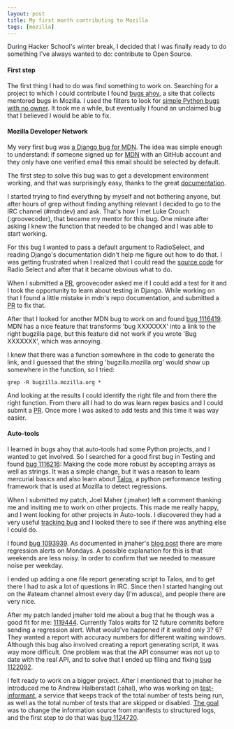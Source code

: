 ```yaml
---
layout: post
title: My first month contributing to Mozilla
tags: [mozilla]
---
```


During Hacker School's winter break, I decided that I was finally ready to do something I've always wanted to do: contribute to Open Source.

#### First step

The first thing I had to do was find something to work on. Searching for a project to which I could contribute I found [bugs ahoy](http://www.joshmatthews.net/bugsahoy/), a site that collects mentored bugs in Mozilla. I used the filters to look for [simple Python bugs with no owner](http://www.joshmatthews.net/bugsahoy/?py=1&unowned=1&simple=1). It took me a while, but eventually I found an unclaimed bug that I believed I would be able to fix.

#### Mozilla Developer Network

My very first bug was [a Django bug for MDN](https://bugzilla.mozilla.org/show_bug.cgi?id=1052195). The idea was simple enough to understand: if someone signed up for [MDN](https://developer.mozilla.org/en-US/) with an GitHub account and they only have one verified email this email should be selected by default.

The first step to solve this bug was to get a development environment working, and that was surprisingly easy, thanks to the great [documentation](http://kuma.readthedocs.org/en/latest/installation-vagrant.html).

I started trying to find everything by myself and not bothering anyone, but after hours of grep without finding anything relevant I decided to go to the IRC channel (#mdndev) and ask. That's how I met Luke Crouch (:groovecoder), that became my mentor for this bug. One minute after asking I knew the function that needed to be changed and I was able to start working.

For this bug I wanted to pass a default argument to RadioSelect, and reading Django's documentation didn't help me figure out how to do that. I was getting frustrated when I realized that I could read the [source code](https://github.com/django/django/blob/master/django/forms/widgets.py#L160) for Radio Select and after that it became obvious what to do.

When I submitted a [PR](https://github.com/mozilla/kuma/pull/2976), groovecoder asked me if I could add a test for it and I took the opportunity to learn about testing in Django. While working on that I found a little mistake in mdn's repo documentation, and submitted a [PR](https://github.com/mozilla/kuma/pull/2977) to fix that.

After that I looked for another MDN bug to work on and found [bug 1116419](https://bugzilla.mozilla.org/show_bug.cgi?id=1116419). MDN has a nice feature that transforms 'bug XXXXXXX' into a link to the right bugzilla page, but this feature did not work if you wrote 'Bug XXXXXXX', which was annoying.

I knew that there was a function somewhere in the code to generate the link, and I guessed that the string 'bugzilla.mozilla.org' would show up somewhere in the function, so I tried:

```
grep -R bugzilla.mozilla.org *
```

And looking at the results I could identify the right file and from there the right function. From there all I had to do was learn regex basics and I could submit a [PR](https://github.com/mozilla/kuma/pull/2982). Once more I was asked to add tests and this time it was way easier.

#### Auto-tools

I learned in bugs ahoy that auto-tools had some Python projects, and I wanted to get involved. So I searched for a good first bug in Testing and found [bug 1116216](https://bugzilla.mozilla.org/show_bug.cgi?id=1116216): Making the code more robust by accepting arrays as well as strings. It was a simple change, but it was a reason to learn mercurial basics and also learn about [Talos](https://wiki.mozilla.org/Buildbot/Talos), a python performance testing framework that is used at Mozilla to detect regressions.

When I submitted my patch, Joel Maher (:jmaher) left a comment thanking me and inviting me to work on other projects. This made me really happy, and I went looking for other projects in Auto-tools. I discovered they had a very useful [tracking bug](https://bugzilla.mozilla.org/show_bug.cgi?id=1088251) and I looked there to see if there was anything else I could do.

I found [bug 1093939](https://bugzilla.mozilla.org/show_bug.cgi?id=1093939). As documented in jmaher's [blog post](https://elvis314.wordpress.com/2014/10/30/a-case-of-the-weekends/) there are more regression alerts on Mondays. A possible explanation for this is that weekends are less noisy. In order to confirm that we needed to measure noise per weekday.

I ended up adding a one file report generating script to Talos, and to get there I had to ask a lot of questions in IRC. Since then I started hanging out on the #ateam channel almost every day (I'm adusca), and people there are very nice.

After my patch landed jmaher told me about a bug that he though was a good fit for me: [1119444](https://bugzilla.mozilla.org/show_bug.cgi?id=1119444). Currently Talos waits for 12 future commits before sending a regression alert. What would've happened if it waited only 3? 6? They wanted a report with accuracy numbers for different waiting windows. Although this bug also involved creating a report generating script, it was way more difficult. One problem was that the API consumer was not up to date with the real API, and to solve that I ended up filing and fixing [bug 1122092](https://bugzilla.mozilla.org/show_bug.cgi?id=1122092).

I felt ready to work on a bigger project. After I mentioned that to jmaher he introduced me to Andrew Halberstadt (:ahal), who was working on [test-informant](http://brasstacks.mozilla.com/testreports/daily/latest.informant-report.html), a service that keeps track of the total number of tests being run, as well as the total number of tests that are skipped or disabled. [The goal](https://bugzilla.mozilla.org/show_bug.cgi?id=1124689) was to change the information source from manifests to structured logs, and the first step to do that was [bug 1124720](https://bugzilla.mozilla.org/show_bug.cgi?id=1124720).
